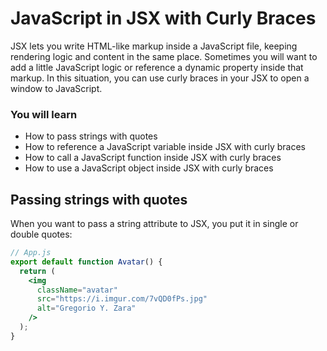 # JavaScript in JSX with Curly Braces

JSX lets you write HTML-like markup inside a JavaScript file,
keeping rendering logic and content in the same place.
Sometimes you will want to add a little JavaScript logic
or reference a dynamic property inside that markup.
In this situation,
you can use curly braces in your JSX to open a window to JavaScript.

### You will learn

- How to pass strings with quotes
- How to reference a JavaScript variable inside JSX with curly braces
- How to call a JavaScript function inside JSX with curly braces
- How to use a JavaScript object inside JSX with curly braces

## Passing strings with quotes

When you want to pass a string attribute to JSX,
you put it in single or double quotes:

```jsx
// App.js
export default function Avatar() {
  return (
    <img
      className="avatar"
      src="https://i.imgur.com/7vQD0fPs.jpg"
      alt="Gregorio Y. Zara"
    />
  );
}
```

